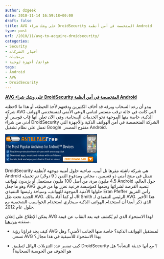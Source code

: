 ```yaml
---
author: dzgeek
date: 2010-11-14 16:59:18+00:00
draft: false
title: AVG على وشك شراء DroidSecurity المتخصصة في أمن أنظمة Android
type: post
url: /2010/11/avg-to-acquire-droidsecurity/
categories:
- Security
- أخبار الشركات
- برمجيات
- هواتف/ أجهزة لوحية
tags:
- Android
- AVG
- DroidSecurity
---
```


**[AVG على وشك شراء DroidSecurity المتخصصة في أمن أنظمة Android](https://www.it-scoop.com/2010/11/avg-to-acquire-droidsecurity/)**


يبدو أن رعد السحاب وبرقه قد أخاف الكثيرين ودفعهم لأخذ الحيطة، أو هذا ما لاحظته شركة AVG التي كانت في حالة ترقب مستمر لتنامي الوعي الأمني لمستخدمي الهواتف الذكية، خاصة منها الموجهة نحو الخدمات السحابية، وهي الآن تعلن أنها قاب قوسين أو أدنى من شراء DroidSecurity الشركة المتخصصة في أمن الهواتف الذكية والأجهزة التي تعمل على نظام تشغيل Google  مفتوح المصدر Android.

[![](03730636.jpg-300x94.png)
](https://www.it-scoop.com/2010/11/avg-to-acquire-droidsecurity/)

DroidSecurity هي شركة ناشئة مقرها تل أبيب، صاحبة حلول أمنية موجهة لأنظمة Android تتمثل في منتج أمني ذو قسمين ، مجاني ومدفوع الثمن ( 9 دولار) تم تحميله 4.5 مليون مرة، من أصل 100 مليون مستعمل أو يزيدون لهواتف Android حول العالم، وهو ما جعل AVG تتصيد الفرصة لشرائها وضمها كمؤسسة فرعية تعزز بها من فريق حلولها الأمنية الموجهة للهواتف، وسيأخذ رئيسها التنفيذي Eran Pfeffer رأس الفريق الجديد تحت ظل AVG. أو كما أفاد بذلك JR Smith الرئيس التنفيذي لـ AVG. هذا الأخير الذي ذكر أيضا أن استخدام الهواتف الذكية سيجاري استخدام الحواسيب الشخصية مع حلول عام 2012.

يمكن الإطلاع على إعلان AVG لهذا الاستحواذ الذي لم يُكشف فيه بعد النقاب عن قيمة صفقتة [من هنا](http://free.avg.com/us-en/news.ndi-283742).

- كيف يجد قراؤنا رؤية AVG لمستقبل الهواتف الذكية؟ خاصة منها الجانب الأمني؟ وهل تسعى AVG بهذا الاستحواذ للأسبقية في هذا مجال؟

- كيف تفسر عدد التنزيلات الهائل لتطبيق DroidSecurity ؟ مع أنها حديثة النشأة؟ هل هو الخوف من الحوسبة السحابية؟

